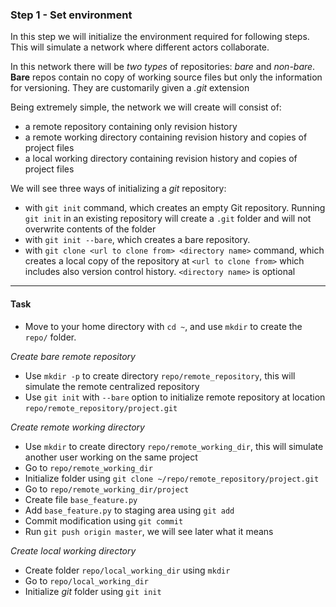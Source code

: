 ### Step 1 - Set environment

In this step we will initialize the environment required for following steps.
This will simulate a network where different actors collaborate.

In this network there will be *two types* of repositories: *bare* and *non-bare*.
**Bare** repos contain no copy of working source files but only the information for versioning. They are customarily given a *.git* extension

Being extremely simple, the network we will create will consist of:

- a remote repository containing only revision history
- a remote working directory containing revision history and copies of project files
- a local working directory containing revision history and copies of project files

We will see three ways of initializing a *git* repository:

- with `git init` command, which creates an empty Git repository. Running `git init` in an existing repository will create a `.git` folder and will not overwrite contents of the folder
- with `git init --bare`, which creates a bare repository.
- with `git clone <url to clone from> <directory name>` command, which creates a local copy of the repository at `<url to clone from>` which includes also version control history. `<directory name>` is optional

---

#### Task

- Move to your home directory with `cd ~`, and use `mkdir` to create the `repo/` folder.

*Create bare remote repository*

- Use `mkdir -p` to create directory `repo/remote_repository`, this will simulate the remote centralized repository
- Use `git init` with `--bare` option to initialize remote repository at location `repo/remote_repository/project.git`

*Create remote working directory*

- Use `mkdir` to create directory `repo/remote_working_dir`, this will simulate another user working on the same project
- Go to `repo/remote_working_dir`
- Initialize folder using `git clone ~/repo/remote_repository/project.git`
- Go to `repo/remote_working_dir/project`
- Create file `base_feature.py`
- Add `base_feature.py` to staging area using `git add`
- Commit modification using `git commit`
- Run `git push origin master`, we will see later what it means

*Create local working directory*

- Create folder `repo/local_working_dir` using `mkdir`
- Go to `repo/local_working_dir`
- Initialize *git* folder using `git init`
